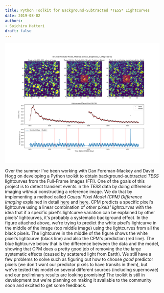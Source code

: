 ```yaml
---
title: Python Toolkit for Background-Subtracted *TESS* Lightcurves
date: 2019-08-02
authors:
- Soichiro Hattori
draft: false
---
```


![img](/fig/2019-08-02.png)

Over the summer I've been working with Dan Foreman-Mackey and David Hogg on developing a Python toolkit to obtain background-subtracted *TESS* lightcurves from the Full-Frame Images (FFI). One of the goals of this project is to detect transient events in the *TESS* data by doing difference imaging *without* constructing a reference image. We do that by implementing a method called *Causal Pixel Model (CPM) Difference Imaging* explained in detail [here](https://arxiv.org/abs/1508.01853) and [here](https://arxiv.org/abs/1710.02428). CPM predicts a specific pixel's lightcurve using a linear combination of *other pixels' lightcurves* with the idea that if a specific pixel's lightcurve variation can be explained by other pixels' lightcurves, it's probably a systematic background effect. In the figure attached above, we're trying to predict the white pixel's lightcurve in the middle of the image (top middle image) using the lightcurves from all the black pixels. The lightcurve in the middle of the figure shows the white pixel's lightcurve (black line) and also the CPM's prediction (red line). The blue lightcurve below that is the difference between the data and the model, showing that CPM does a pretty good job of removing the the large systematic effects (caused by scattered light from Earth). We still have a few problems to solve such as figuring out how to choose *good* predictor pixels (we don't want our predictor pixels to have transits in them), but we've tested this model on several different sources (including supernovae) and our preliminary results are looking promising! The toolkit is still in development but we're planning on making it available to the community soon and excited to get some feedback. 